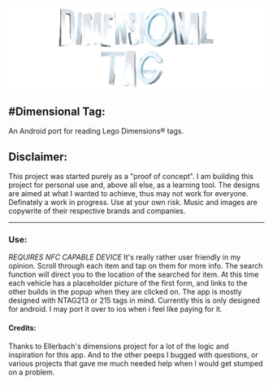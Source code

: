 ﻿![TitleImg](https://github.com/Absent-reality/Dimensional-Tag/blob/master/Resources/Images/Animation/logo65.png?raw=true)

#**Dimensional Tag:**
------------------
An Android port for reading Lego Dimensions® tags. 

## Disclaimer:
This project was started purely as a "proof of concept".
I am building this project for personal use and, above all else, as a learning tool. The designs are aimed at what I wanted to achieve, thus may not work for everyone. 
Definately a work in progress. Use at your own risk. Music and images are copywrite of their respective brands and companies.


-----------------------

### Use:
*REQUIRES NFC CAPABLE DEVICE*
It's really rather user friendly in my opinion. Scroll through each item and tap on them for more info. The search function will direct you to the location of the 
searched for item. At this time each vehicle has a placeholder picture of the first form, and links to the other builds in the popup when they are clicked on. 
The app is mostly designed with NTAG213 or 215 tags in mind. Currently this is only designed for android. I may port it over to ios when i feel like paying for it. 


#### Credits:
Thanks to Ellerbach's dimensions project for a lot of the logic and inspiration for this app. 
And to the other peeps I bugged with questions, or various projects that gave me much needed help when I would get stumped on a problem.
